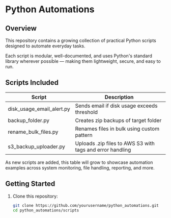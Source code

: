 # Python Automations

## Overview

This repository contains a growing collection of practical Python scripts designed to automate everyday tasks.

Each script is modular, well-documented, and uses Python's standard library wherever possible — making them lightweight, secure, and easy to run.

## Scripts Included




| Script                          | Description                                              |
|-------------------------------|------------------------------------------------------------|     
| disk_usage_email_alert.py      | Sends email if disk usage exceeds threshold               |
| backup_folder.py               | Creates zip backups of target folder                      |
| rename_bulk_files.py           | Renames files in bulk using custom pattern                |
| s3_backup_uploader.py          | Uploads .zip files to AWS S3 with tags and error handling |
As new scripts are added, this table will grow to showcase automation examples across system monitoring, file handling, reporting, and more.

## Getting Started

1. Clone this repository:
   ```bash
   git clone https://github.com/yourusername/python_automations.git
   cd python_automations/scripts
